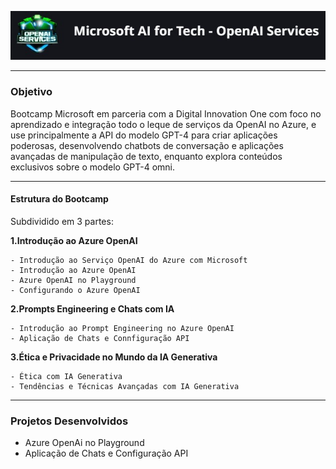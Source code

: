 ![Open Ai Services](/images/logo.jpg)
 
---

### Objetivo
Bootcamp Microsoft em parceria com a Digital Innovation One com foco no aprendizado e integração todo o leque de serviços da OpenAI no Azure, e use principalmente a API do modelo GPT-4 para criar aplicações poderosas, desenvolvendo chatbots de conversação e aplicações avançadas de manipulação de texto, enquanto explora conteúdos exclusivos sobre o modelo GPT-4 omni.

---
#### Estrutura do Bootcamp
Subdividido em 3 partes:

<b> 1.Introdução ao Azure OpenAI </b>

    - Introdução ao Serviço OpenAI do Azure com Microsoft
    - Introdução ao Azure OpenAI
    - Azure OpenAI no Playground
    - Configurando o Azure OpenAI

<b> 2.Prompts Engineering e Chats com  IA </b>

    - Introdução ao Prompt Engineering no Azure OpenAI
    - Aplicação de Chats e Connfiguração API

<b> 3.Ética e Privacidade no Mundo da IA Generativa </b>

    - Ética com IA Generativa
    - Tendências e Técnicas Avançadas com IA Generativa

---
### Projetos Desenvolvidos

- Azure OpenAi no Playground
- Aplicação de Chats e Configuração API

